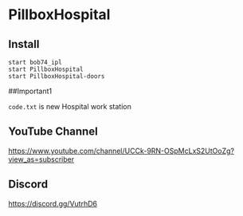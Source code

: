# PillboxHospital

## Install
```
start bob74_ipl
start PillboxHospital
start PillboxHospital-doors
```

##Important1

`code.txt` is new Hospital work station

## YouTube Channel
https://www.youtube.com/channel/UCCk-9RN-OSpMcLxS2UtOoZg?view_as=subscriber

## Discord
https://discord.gg/VutrhD6
